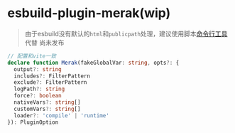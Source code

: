 # esbuild-plugin-merak(wip)
> 由于esbuild没有默认的`html`和`publicpath`处理，建议使用脚本[命令行工具](./cli.md)代替
> 尚未发布
```ts
// 配置和vite一致
declare function Merak(fakeGlobalVar: string, opts?: {
  output?: string
  includes?: FilterPattern
  exclude?: FilterPattern
  logPath?: string
  force?: boolean
  nativeVars?: string[]
  customVars?: string[]
  loader?: 'compile' | 'runtime'
}): PluginOption
```